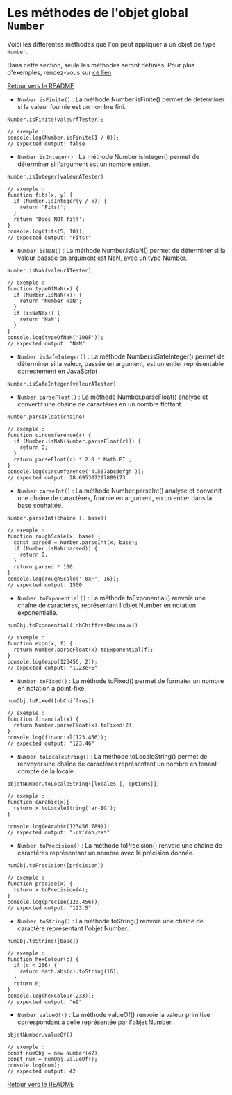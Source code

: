 # Les méthodes de l'objet global `Number`

Voici les différentes méthodes que l'on peut appliquer à un objet de type `Number`.

Dans cette section, seule les méthodes seront définies. Pour plus d'exemples, rendez-vous sur [ce lien](https://developer.mozilla.org/fr/docs/Web/JavaScript/Reference/Global_Objects/Number)

[Retour vers le README](https://github.com/CalcagnoLoic/aide_memoire/blob/main/README.md)

- `Number.isFinite()` : La méthode Number.isFinite() permet de déterminer si la valeur fournie est un nombre fini.
```
Number.isFinite(valeurÀTester);

// exemple :
console.log(Number.isFinite(1 / 0));
// expected output: false
```

- `Number.isInteger()` : La méthode Number.isInteger() permet de déterminer si l'argument est un nombre entier.

```
Number.isInteger(valeurÀTester)

// exemple :
function fits(x, y) {
  if (Number.isInteger(y / x)) {
    return 'Fits!';
  }
  return 'Does NOT fit!';
}
console.log(fits(5, 10));
// expected output: "Fits!"
```

- `Number.isNaN()` : La méthode Number.isNaN() permet de déterminer si la valeur passée en argument est NaN, avec un type Number. 

```
Number.isNaN(valeurÀTester)

// exemple :
function typeOfNaN(x) {
  if (Number.isNaN(x)) {
    return 'Number NaN';
  }
  if (isNaN(x)) {
    return 'NaN';
  }
}
console.log(typeOfNaN('100F'));
// expected output: "NaN"
```

- `Number.isSafeInteger()` : La méthode Number.isSafeInteger() permet de déterminer si la valeur, passée en argument, est un entier représentable correctement en JavaScript 

```
Number.isSafeInteger(valeurÀTester)
```

- `Number.parseFloat()` : La méthode Number.parseFloat() analyse et convertit une chaîne de caractères en un nombre flottant. 

```
Number.parseFloat(chaîne)

// exemple :
function circumference(r) {
  if (Number.isNaN(Number.parseFloat(r))) {
    return 0;
  }
  return parseFloat(r) * 2.0 * Math.PI ;
}
console.log(circumference('4.567abcdefgh'));
// expected output: 28.695307297889173
```

- `Number.parseInt()` : La méthode Number.parseInt() analyse et convertit une chaine de caractères, fournie en argument, en un entier dans la base souhaitée.

```
Number.parseInt(chaîne [, base])

// exemple :
function roughScale(x, base) {
  const parsed = Number.parseInt(x, base);
  if (Number.isNaN(parsed)) {
    return 0;
  }
  return parsed * 100;
}
console.log(roughScale(' 0xF', 16));
// expected output: 1500
```

- `Number.toExponential()` : La méthode toExponential() renvoie une chaîne de caractères, représentant l'objet Number en notation exponentielle.

```
numObj.toExponential([nbChiffresDécimaux])

// exemple :
function expo(x, f) {
  return Number.parseFloat(x).toExponential(f);
}
console.log(expo(123456, 2));
// expected output: "1.23e+5"
```

- `Number.toFixed()` : La méthode toFixed() permet de formater un nombre en notation à point-fixe.

```
numObj.toFixed([nbChiffres])

// exemple :
function financial(x) {
  return Number.parseFloat(x).toFixed(2);
}
console.log(financial(123.456));
// expected output: "123.46"
```

- `Number.toLocaleString()` : La méthode toLocaleString() permet de renvoyer une chaîne de caractères représentant un nombre en tenant compte de la locale.

```
objetNumber.toLocaleString([locales [, options]])

// exemple :
function eArabic(x){
  return x.toLocaleString('ar-EG');
}

console.log(eArabic(123456.789));
// expected output: "١٢٣٬٤٥٦٫٧٨٩"
```

- `Number.toPrecision()` : La méthode toPrecision() renvoie une chaîne de caractères représentant un nombre avec la précision donnée.

```
numObj.toPrecision([précision])

// exemple :
function precise(x) {
  return x.toPrecision(4);
}
console.log(precise(123.456));
// expected output: "123.5"
```

- `Number.toString()` : La méthode toString() renvoie une chaîne de caractère représentant l'objet Number.

```
numObj.toString([base])

// exemple :
function hexColour(c) {
  if (c < 256) {
    return Math.abs(c).toString(16);
  }
  return 0;
}
console.log(hexColour(233));
// expected output: "e9"
```

- `Number.valueOf()` : La méthode valueOf() renvoie la valeur primitive correspondant à celle représentée par l'objet Number.

```
objetNumber.valueOf()

// exemple :
const numObj = new Number(42);
const num = numObj.valueOf();
console.log(num);
// expected output: 42
```

[Retour vers le README](https://github.com/CalcagnoLoic/aide_memoire/blob/main/README.md)


